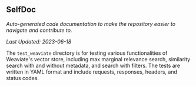 <!--- START SELFDOC --->
## SelfDoc
_Auto-generated code documentation to make the repository easier to navigate and contribute to._

_Last Updated: 2023-06-18_

The `test_weaviate` directory is for testing various functionalities of Weaviate's vector store, including max marginal relevance search, similarity search with and without metadata, and search with filters. The tests are written in YAML format and include requests, responses, headers, and status codes.

<!--- END SELFDOC --->